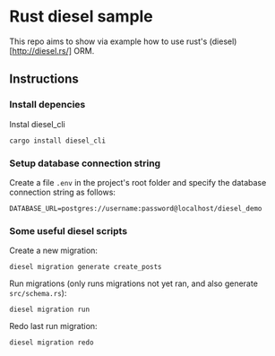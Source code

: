 # Rust diesel sample

This repo aims to show via example how to use rust's (diesel)[http://diesel.rs/] ORM.

## Instructions

### Install depencies

Instal diesel_cli

```
cargo install diesel_cli
```

### Setup database connection string

Create a file `.env` in the project's root folder and specify the database connection string as follows:

```
DATABASE_URL=postgres://username:password@localhost/diesel_demo
```

### Some useful diesel scripts

Create a new migration:
```
diesel migration generate create_posts
```

Run migrations (only runs migrations not yet ran, and also generate `src/schema.rs`):
```
diesel migration run
```

Redo last run migration:
```
diesel migration redo
```
